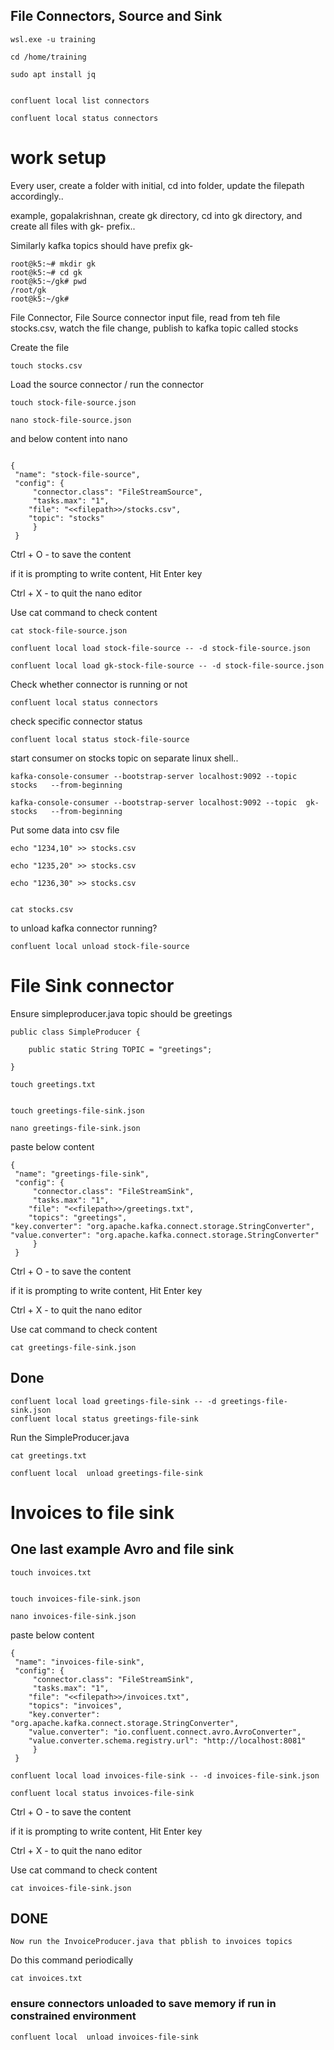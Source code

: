 ## File Connectors, Source and Sink

```
wsl.exe -u training
```

```
cd /home/training

sudo apt install jq


confluent local list connectors

confluent local status connectors
```


# work setup

Every user, create a folder with initial, cd into folder, update the filepath accordingly..

example, gopalakrishnan, create gk directory, cd into gk directory, and create all files with gk- prefix..

Similarly kafka topics should have prefix gk-

```
root@k5:~# mkdir gk
root@k5:~# cd gk
root@k5:~/gk# pwd
/root/gk
root@k5:~/gk#
```



File Connector, File Source connector
    input file, read from teh file stocks.csv, watch the file change,
    publish to kafka topic called stocks
 
Create the file 


```
touch stocks.csv
```
 
 

Load the source connector / run the connector

```
touch stock-file-source.json

nano stock-file-source.json
```

and below content  into nano

```

{
 "name": "stock-file-source",
 "config": {
     "connector.class": "FileStreamSource",
     "tasks.max": "1",
    "file": "<<filepath>>/stocks.csv",
    "topic": "stocks"
     }
 }
```

Ctrl + O - to save the content

if it is prompting to write content,  Hit Enter key

Ctrl + X - to quit the nano editor


Use cat command to check content

```
cat stock-file-source.json
```


```
confluent local load stock-file-source -- -d stock-file-source.json

confluent local load gk-stock-file-source -- -d stock-file-source.json
```

Check whether connector is running or not

```
confluent local status connectors
```

check specific connector status 

```
confluent local status stock-file-source

```

start consumer on stocks topic on separate linux shell..

``` 
kafka-console-consumer --bootstrap-server localhost:9092 --topic  stocks   --from-beginning

kafka-console-consumer --bootstrap-server localhost:9092 --topic  gk-stocks   --from-beginning

```

Put some data into csv file

```
echo "1234,10" >> stocks.csv

echo "1235,20" >> stocks.csv

echo "1236,30" >> stocks.csv


cat stocks.csv
```


to unload kafka connector running? 

```
confluent local unload stock-file-source
```



# File Sink connector


Ensure simpleproducer.java topic should be greetings

```
public class SimpleProducer {

    public static String TOPIC = "greetings";

}
```

```
touch greetings.txt


touch greetings-file-sink.json

nano greetings-file-sink.json

```

paste below content

```
{
 "name": "greetings-file-sink",
 "config": {
     "connector.class": "FileStreamSink",
     "tasks.max": "1",
    "file": "<<filepath>>/greetings.txt",
    "topics": "greetings",
"key.converter": "org.apache.kafka.connect.storage.StringConverter",
"value.converter": "org.apache.kafka.connect.storage.StringConverter"
     }
 }
```
 
 Ctrl + O - to save the content

if it is prompting to write content, Hit Enter key

Ctrl + X - to quit the nano editor

Use cat command to check content

```
cat greetings-file-sink.json

```
 
## Done

```
confluent local load greetings-file-sink -- -d greetings-file-sink.json
confluent local status greetings-file-sink
```

Run the SimpleProducer.java


```
cat greetings.txt
```


```
confluent local  unload greetings-file-sink

```


# Invoices to file sink



## One last example Avro and file sink

```
touch invoices.txt


touch invoices-file-sink.json

nano invoices-file-sink.json

```

paste below content



 

```
{
 "name": "invoices-file-sink",
 "config": {
     "connector.class": "FileStreamSink",
     "tasks.max": "1",
    "file": "<<filepath>>/invoices.txt",
    "topics": "invoices",
    "key.converter": "org.apache.kafka.connect.storage.StringConverter",
    "value.converter": "io.confluent.connect.avro.AvroConverter",
    "value.converter.schema.registry.url": "http://localhost:8081"
     }
 }
```


```
confluent local load invoices-file-sink -- -d invoices-file-sink.json

confluent local status invoices-file-sink

```


Ctrl + O - to save the content

if it is prompting to write content,  Hit Enter key

Ctrl + X - to quit the nano editor


Use cat command to check content

```
cat invoices-file-sink.json
```
 

## DONE
 

```
Now run the InvoiceProducer.java that pblish to invoices topics
```
 
 Do this command periodically
 
``` 
cat invoices.txt
```



### ensure connectors unloaded to save memory if run in constrained environment

```
confluent local  unload invoices-file-sink
```
 
 
